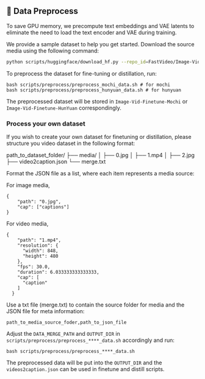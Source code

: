 


## 🧱 Data Preprocess

To save GPU memory, we precompute text embeddings and VAE latents to eliminate the need to load the text encoder and VAE during training.


We provide a sample dataset to help you get started. Download the source media using the following command:
```bash
python scripts/huggingface/download_hf.py --repo_id=FastVideo/Image-Vid-Finetune-Src --local_dir=data/Image-Vid-Finetune-Src --repo_type=dataset
```
To preprocess the dataset for fine-tuning or distillation, run:
```
bash scripts/preprocess/preprocess_mochi_data.sh # for mochi
bash scripts/preprocess/preprocess_hunyuan_data.sh # for hunyuan
```

The preprocessed dataset will be stored in `Image-Vid-Finetune-Mochi` or `Image-Vid-Finetune-HunYuan` correspondingly.

### Process your own dataset

If you wish to create your own dataset for finetuning or distillation, please structure you video dataset in the following format:

path_to_dataset_folder/
├── media/
│   ├── 0.jpg
│   ├── 1.mp4
│   ├── 2.jpg
├── video2caption.json
└── merge.txt

Format the JSON file as a list, where each item represents a media source:

For image media,
```
{
    "path": "0.jpg",
    "cap": ["captions"]
}
```
For video media, 
```
{
    "path": "1.mp4",
    "resolution": {
      "width": 848,
      "height": 480
    },
    "fps": 30.0,
    "duration": 6.033333333333333,
    "cap": [
      "caption"
    ]
  }
```

Use a txt file (merge.txt) to contain the source folder for media and the JSON file for meta information:

```
path_to_media_source_foder,path_to_json_file
```

Adjust the `DATA_MERGE_PATH` and `OUTPUT_DIR` in `scripts/preprocess/preprocess_****_data.sh` accordingly and run:
```
bash scripts/preprocess/preprocess_****_data.sh
```
The preprocessed data will be put into the `OUTPUT_DIR` and the `videos2caption.json` can be used in finetune and distill scripts.
